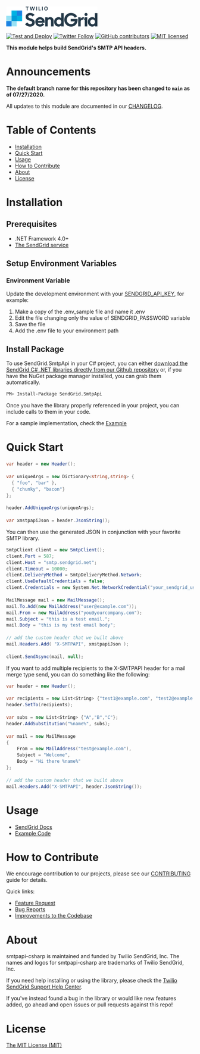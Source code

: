 ![SendGrid Logo](twilio_sendgrid_logo.png)

[![Test and Deploy](https://github.com/sendgrid/smtpapi-csharp/actions/workflows/test-and-deploy.yml/badge.svg)](https://github.com/sendgrid/smtpapi-csharp/actions/workflows/test-and-deploy.yml)
[![Twitter Follow](https://img.shields.io/twitter/follow/sendgrid.svg?style=social&label=Follow)](https://twitter.com/sendgrid)
[![GitHub contributors](https://img.shields.io/github/contributors/sendgrid/smtpapi-csharp.svg)](https://github.com/sendgrid/smtpapi-csharp/graphs/contributors)
[![MIT licensed](https://img.shields.io/badge/license-MIT-blue.svg)](LICENSE)

**This module helps build SendGrid's SMTP API headers.**

# Announcements
**The default branch name for this repository has been changed to `main` as of 07/27/2020.**

All updates to this module are documented in our [CHANGELOG](CHANGELOG.md).

# Table of Contents
- [Installation](#installation)
- [Quick Start](#quick-start)
- [Usage](#usage)
- [How to Contribute](#contribute)
- [About](#about)
- [License](#license)

<a name="installation"></a>
# Installation

## Prerequisites

- .NET Framework 4.0+
- [The SendGrid service](https://sendgrid.com/free?source=smtpapi-csharp)

## Setup Environment Variables

### Environment Variable

Update the development environment with your [SENDGRID_API_KEY](https://app.sendgrid.com/settings/api_keys), for example:

1. Make a copy of the .env_sample file and name it .env
2. Edit the file changing only the value of SENDGRID_PASSWORD variable
3. Save the file
4. Add the .env file to your environment path

## Install Package

To use SendGrid.SmtpApi in your C# project, you can either <a href="https://github.com/sendgrid/smtpapi-csharp.git">download the SendGrid C# .NET libraries directly from our Github repository</a> or, if you have the NuGet package manager installed, you can grab them automatically.

```bash
PM> Install-Package SendGrid.SmtpApi
```

Once you have the library properly referenced in your project, you can include calls to them in your code.

For a sample implementation, check the [Example](Smtpapi/Example/Program.cs)

<a name="quick-start"></a>
# Quick Start

```csharp
var header = new Header();

var uniqueArgs = new Dictionary<string,string> {
  { "foo", "bar" },
  { "chunky", "bacon"}
};

header.AddUniqueArgs(uniqueArgs);

var xmstpapiJson = header.JsonString();
```
You can then use the generated JSON in conjunction with your favorite SMTP library.

```csharp
SmtpClient client = new SmtpClient();
client.Port = 587;
client.Host = "smtp.sendgrid.net";
client.Timeout = 10000;
client.DeliveryMethod = SmtpDeliveryMethod.Network;
client.UseDefaultCredentials = false;
client.Credentials = new System.Net.NetworkCredential("your_sendgrid_username","your_sendgrid_password");

MailMessage mail = new MailMessage();
mail.To.Add(new MailAddress("user@example.com"));
mail.From = new MailAddress("you@yourcompany.com");
mail.Subject = "this is a test email.";
mail.Body = "this is my test email body";

// add the custom header that we built above
mail.Headers.Add( "X-SMTPAPI", xmstpapiJson );

client.SendAsync(mail, null);
```

If you want to add multiple recipients to the X-SMTPAPI header for a mail merge type send, you can do something like the following:

```csharp
var header = new Header();

var recipients = new List<String> {"test1@example.com", "test2@example.com", "test3@example.com"};
header.SetTo(recipients);

var subs = new List<String> {"A","B","C"};
header.AddSubstitution("%name%", subs);

var mail = new MailMessage
{
    From = new MailAddress("test@example.com"),
    Subject = "Welcome",
    Body = "Hi there %name%"
};

// add the custom header that we built above
mail.Headers.Add("X-SMTPAPI", header.JsonString());
```

<a name="usage"></a>
# Usage

- [SendGrid Docs](https://sendgrid.com/docs/API_Reference/SMTP_API/index.html)
- [Example Code](Smtpapi/Example/Program.cs)

<a name="contribute"></a>
# How to Contribute

We encourage contribution to our projects, please see our [CONTRIBUTING](CONTRIBUTING.md) guide for details.

Quick links:

- [Feature Request](CONTRIBUTING.md)
- [Bug Reports](CONTRIBUTING.md#submit-a-bug-report)
- [Improvements to the Codebase](CONTRIBUTING.md#improvements-to-the-codebase)

<a name="about"></a>
# About

smtpapi-csharp is maintained and funded by Twilio SendGrid, Inc. The names and logos for smtpapi-csharp are trademarks of Twilio SendGrid, Inc.

If you need help installing or using the library, please check the [Twilio SendGrid Support Help Center](https://support.sendgrid.com).

If you've instead found a bug in the library or would like new features added, go ahead and open issues or pull requests against this repo!

<a name="license"></a>
# License
[The MIT License (MIT)](LICENSE)
